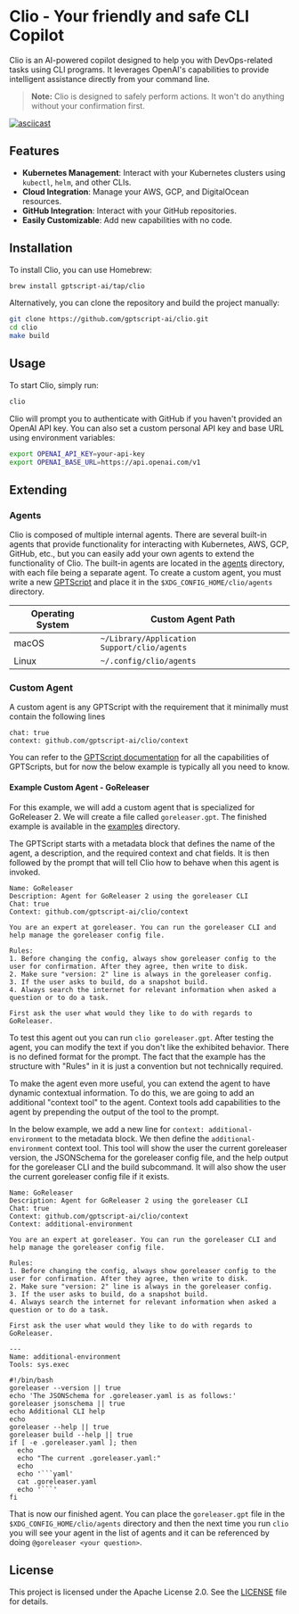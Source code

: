 # Clio - Your friendly and safe CLI Copilot

Clio is an AI-powered copilot designed to help you with DevOps-related tasks using CLI programs. It leverages OpenAI's capabilities to provide intelligent assistance directly from your command line.

> **Note:** Clio is designed to safely perform actions. It won't do anything without your confirmation first.

[![asciicast](https://asciinema.org/a/W9kebisfR3UnaAX1GxxulFXjc.svg)](https://asciinema.org/a/W9kebisfR3UnaAX1GxxulFXjc?t=1)

## Features

- **Kubernetes Management**: Interact with your Kubernetes clusters using `kubectl`, `helm`, and other CLIs.
- **Cloud Integration**: Manage your AWS, GCP, and DigitalOcean resources.
- **GitHub Integration**: Interact with your GitHub repositories.
- **Easily Customizable**: Add new capabilities with no code.

## Installation

To install Clio, you can use Homebrew:

```bash
brew install gptscript-ai/tap/clio
```

Alternatively, you can clone the repository and build the project manually:

```bash
git clone https://github.com/gptscript-ai/clio.git
cd clio
make build
```

## Usage

To start Clio, simply run:

```bash
clio
```

Clio will prompt you to authenticate with GitHub if you haven't provided an OpenAI API key. You can also set a custom personal API key and base URL using environment variables:

```bash
export OPENAI_API_KEY=your-api-key
export OPENAI_BASE_URL=https://api.openai.com/v1
```

## Extending

### Agents

Clio is composed of multiple internal agents. There are several built-in agents that provide functionality for interacting with Kubernetes, AWS, GCP, GitHub, etc., but you can easily add your own agents to extend the functionality of Clio. The built-in agents are located in the [agents](./agents) directory, with each file being a separate agent. To create a custom agent, you must write a new [GPTScript](https://docs.gptscript.ai) and place it in the `$XDG_CONFIG_HOME/clio/agents` directory.

| Operating System | Custom Agent Path |
|------------------|-----------------------------------|
| macOS            | `~/Library/Application Support/clio/agents` |
| Linux            | `~/.config/clio/agents`           |

### Custom Agent

A custom agent is any GPTScript with the requirement that it minimally must contain the following lines

```gptscript
chat: true
context: github.com/gptscript-ai/clio/context
```
You can refer to the [GPTScript documentation](https://docs.gptscript.ai) for all the capabilities of GPTScripts, but for now the below example is typically all you need to know.

#### Example Custom Agent - GoReleaser

For this example, we will add a custom agent that is specialized for GoReleaser 2. We will create a file called `goreleaser.gpt`. The finished example is available in the [examples](./examples/goreleaser.gpt) directory.

The GPTScript starts with a metadata block that defines the name of the agent, a description, and the required context and chat fields. It is then followed by the prompt that will tell Clio how to behave when this agent is invoked.

```gptscript
Name: GoReleaser
Description: Agent for GoReleaser 2 using the goreleaser CLI
Chat: true
Context: github.com/gptscript-ai/clio/context

You are an expert at goreleaser. You can run the goreleaser CLI and help manage the goreleaser config file.

Rules:
1. Before changing the config, always show goreleaser config to the user for confirmation. After they agree, then write to disk.
2. Make sure "version: 2" line is always in the goreleaser config.
3. If the user asks to build, do a snapshot build.
4. Always search the internet for relevant information when asked a question or to do a task.

First ask the user what would they like to do with regards to GoReleaser.
```

To test this agent out you can run `clio goreleaser.gpt`. After testing the agent, you can modify the text if you don't like the exhibited behavior. There is no defined format for the prompt. The fact that the example has the structure with "Rules" in it is just a convention but not technically required.

To make the agent even more useful, you can extend the agent to have dynamic contextual information. To do this, we are going to add an additional "context tool" to the agent. Context tools add capabilities to the agent by prepending the output of the tool to the prompt.

In the below example, we add a new line for `context: additional-environment` to the metadata block. We then define the `additional-environment` context tool. This tool will show the user the current goreleaser version, the JSONSchema for the goreleaser config file, and the help output for the goreleaser CLI and the build subcommand. It will also show the user the current goreleaser config file if it exists.

```gptscript
Name: GoReleaser
Description: Agent for GoReleaser 2 using the goreleaser CLI
Chat: true
Context: github.com/gptscript-ai/clio/context
Context: additional-environment

You are an expert at goreleaser. You can run the goreleaser CLI and help manage the goreleaser config file.

Rules:
1. Before changing the config, always show goreleaser config to the user for confirmation. After they agree, then write to disk.
2. Make sure "version: 2" line is always in the goreleaser config.
3. If the user asks to build, do a snapshot build.
4. Always search the internet for relevant information when asked a question or to do a task.

First ask the user what would they like to do with regards to GoReleaser.

---
Name: additional-environment
Tools: sys.exec

#!/bin/bash
goreleaser --version || true
echo 'The JSONSchema for .goreleaser.yaml is as follows:'
goreleaser jsonschema || true
echo Additional CLI help
echo
goreleaser --help || true
goreleaser build --help || true
if [ -e .goreleaser.yaml ]; then
  echo
  echo "The current .goreleaser.yaml:"
  echo
  echo '```yaml'
  cat .goreleaser.yaml
  echo '```'
fi
```

That is now our finished agent. You can place the `goreleaser.gpt` file in the `$XDG_CONFIG_HOME/clio/agents` directory and then the next time you run `clio` you will see your agent in the list of agents and it can be referenced by doing `@goreleaser <your question>`.

## License

This project is licensed under the Apache License 2.0. See the [LICENSE](LICENSE) file for details.
